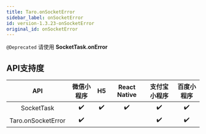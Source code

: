 ```yaml
---
title: Taro.onSocketError
sidebar_label: onSocketError
id: version-1.3.23-onSocketError
original_id: onSocketError
---
```



`@Deprecated` 请使用 **SocketTask.onError**



## API支持度


| API | 微信小程序 | H5 | React Native | 支付宝小程序 | 百度小程序 |
| :-: | :-: | :-: | :-: | :-: | :-: |
| SocketTask | ✔️ | ✔️ | ✔️ | ✔️ | ✔️ |
| Taro.onSocketError | ✔️ |  |  | ✔️ | ✔️ |

